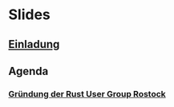 # Slides

## [Einladung](https://slides.com/diemoheuer/rust-user-group-invitation/fullscreen)

## Agenda

### [Gründung der Rust User Group Rostock](https://slides.com/diemoheuer/rust-user-group-founding/fullscreen)

